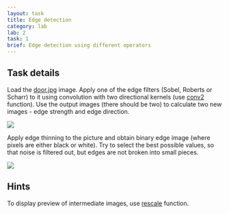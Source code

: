 ```yaml
---
layout: task
title: Edge detection
category: lab
lab: 2
task: 1
brief: Edge detection using different operators
---
```



## Task details

Load the [door.jpg]({{site.baseurl}}/public/l2/door.jpg) image. Apply one of the edge filters (Sobel, Roberts or Scharr) to it using convolution with two directional kernels (use [conv2](https://www.mathworks.com/help/matlab/ref/conv2.html) function).
Use the output images (there should be two) to calculate two new images - edge strength and edge direction.

![]({{site.baseurl}}/public/l2/sobel.jpg)

Apply edge thinning to the picture and obtain binary edge image (where pixels are either black or white). Try to select the best possible values, so that noise is filtered out, but edges are not broken into small pieces. 

![]({{site.baseurl}}/public/l2/edge.png)

## Hints

To display preview of intermediate images, use [rescale](https://www.mathworks.com/help/matlab/ref/rescale.html) function.